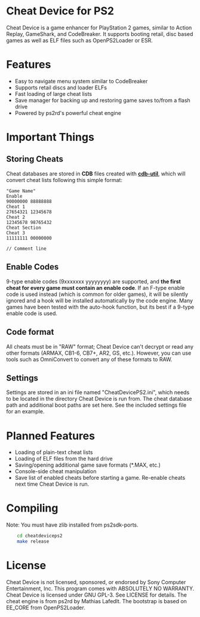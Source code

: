 Cheat Device for PS2
====================
Cheat Device is a game enhancer for PlayStation 2 games, similar to Action 
Replay, GameShark, and CodeBreaker. It supports booting retail, disc based 
games as well as ELF files such as OpenPS2Loader or ESR.

# Features
* Easy to navigate menu system similar to CodeBreaker
* Supports retail discs and loader ELFs
* Fast loading of large cheat lists
* Save manager for backing up and restoring game saves to/from a flash drive
* Powered by ps2rd's powerful cheat engine

# Important Things
## Storing Cheats
Cheat databases are stored in **CDB** files created with **[cdb-util](https://mega.nz/#!LNYB0DAL!n_2Co6zI8c3fun-Mb2-KtA-nIR1wn1vCP_mu4dQR_wg)**, which will
convert cheat lists following this simple format:

```
"Game Name"
Enable
90000000 88888888
Cheat 1
27654321 12345678
Cheat 2
12345678 98765432
Cheat Section
Cheat 3
11111111 00000000

// Comment line
```

## Enable Codes
9-type enable codes (9xxxxxxx yyyyyyyy) are supported, and **the first cheat 
for every game must contain an enable code**. If an F-type enable code is used 
instead (which is common for older games), it will be silently ignored and a 
hook will be installed automatically by the code engine. Many games have been 
tested with the auto-hook function, but its best if a 9-type enable code is 
used.

## Code format
All cheats must be in "RAW" format; Cheat Device can't decrypt or read any 
other formats (ARMAX, CB1-6, CB7+, AR2, GS, etc.). However, you can use  
tools such as OmniConvert to convert any of these formats to RAW.

## Settings
Settings are stored in an ini file named "CheatDevicePS2.ini", which needs to
be located in the directory Cheat Device is run from. The cheat database path
and additional boot paths are set here. See the included settings file for an
example.

# Planned Features
* Loading of plain-text cheat lists
* Loading of ELF files from the hard drive
* Saving/opening additional game save formats (*.MAX, etc.)
* Console-side cheat manipulation
* Save list of enabled cheats before starting a game. Re-enable cheats next
  time Cheat Device is run.

# Compiling
Note: You must have zlib installed from ps2sdk-ports.
```bash
    cd cheatdeviceps2
	make release
```

# License
Cheat Device is not licensed, sponsored, or endorsed by Sony Computer 
Entertainment, Inc. This program comes with ABSOLUTELY NO WARRANTY. Cheat 
Device is licensed under GNU GPL-3. See LICENSE for details. The cheat 
engine is from ps2rd by Mathias Lafedlt. The bootstrap is based on EE_CORE 
from OpenPS2Loader.